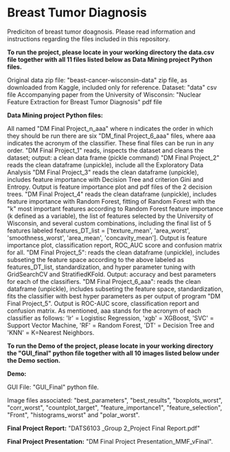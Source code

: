 # Breast Tumor Diagnosis
Prediciton of breast tumor doagnosis.
Please read information and instructions regarding the files included in this repository.

**To run the project, please locate in your working directory the data.csv file together with all 11 files listed below as Data Mining project Python files.**

Original data zip file: "beast-cancer-wisconsin-data" zip file, as downloaded from Kaggle, included only for reference.
Dataset: "data" csv file
Accompanying paper from the University of Wisconsin: "Nuclear Feature Extraction for Breast Tumor Diagnosis" pdf file

**Data Mining project Python files:**

All named "DM Final Project_n_aaa" where n indicates the order in which they should be run
    there are six "DM_final Project_6_aaa" files, where aaa indicates the acronym of the classifier. These final files can be run in any order.
    "DM Final Project_1" reads, inspects the dataset and cleans the dataset; output: a clean data frame (pickle command)
    "DM Final Project_2" reads the clean dataframe (unpickle), include all the Exploratory Data Analysis
    "DM Final Project_3" reads the clean dataframe (unpickle), includes feature importance with Decision Tree and criterion Gini and   Entropy. Output is feature importance plot and pdf files of the 2 decision trees.
    "DM Final Project_4" reads the clean dataframe (unpickle), includes feature importance with Random Forest, fitting of Random Forest with the "k" most important features according to Random Forest feature importance (k defined as a variable), the list of features selected by the University of Wisconsin, and several custom combinations, including the final list of 5 features labeled features_DT_list = ['texture_mean', 'area_worst', 'smoothness_worst', 'area_mean', 'concavity_mean']. Output is feature importance plot, classification report, ROC_AUC score and confusion matrix for all.
    "DM Final Project_5": reads the clean dataframe (unpickle), includes subseting the feature space according to the above labeled as features_DT_list, standardization, and hyper parameter tuning with GridSearchCV and StratifiedKFold. Output: accuracy and best parameters for each of the classifiers. 
    "DM Final Project_6_aaa": reads the clean dataframe (unpickle), includes subseting the feature space, standardization, fits the classifier with best hyper parameters as per output of program "DM Final Project_5". Output is ROC-AUC score, classification report and confusion matrix. As mentioned, aaa stands for the acronym of each classifier as follows: 'lr' = Logistisc Regression, 'xgb' = XGBoost, 'SVC' = Support Vector Machine, 'RF' = Random Forest, 'DT' = Decision Tree and 'KNN' = K=Nearest Neighbors.


**To run the Demo of the project, please locate in your working directory the "GUI_final" python file together with all 10 images listed below under the Demo section.**

**Demo:**

GUI File: "GUI_Final" python file.

Image files associated: "best_parameters", "best_results", "boxplots_worst", "corr_worst", "countplot_target", "feature_importance1", "feature_selection", "Front", "histograms_worst" and "polar_worst". 
 
**Final Project Report:**
"DATS6103 _Group 2_Project Final Report.pdf"

**Final Project Presentation:**
"DM Final Project Presentation_MMF_vFinal".
